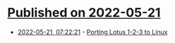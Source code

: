 # [Published on 2022-05-21](index.md)

* [2022-05-21, 07:22:21](https://news.ycombinator.com/item?id=31455968) - [Porting Lotus 1-2-3 to Linux](https://lock.cmpxchg8b.com/linux123.html)
